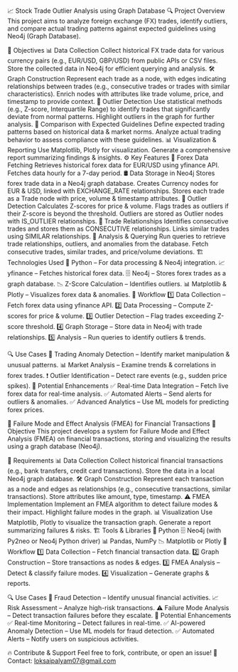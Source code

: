 📈 Stock Trade Outlier Analysis using Graph Database
🔍 Project Overview
This project aims to analyze foreign exchange (FX) trades, identify outliers, and compare actual trading patterns against expected guidelines using Neo4j (Graph Database).

🎯 Objectives
📊 Data Collection
Collect historical FX trade data for various currency pairs (e.g., EUR/USD, GBP/USD) from public APIs or CSV files.
Store the collected data in Neo4j for efficient querying and analysis.
🛠 Graph Construction
Represent each trade as a node, with edges indicating relationships between trades (e.g., consecutive trades or trades with similar characteristics).
Enrich nodes with attributes like trade volume, price, and timestamp to provide context.
🚨 Outlier Detection
Use statistical methods (e.g., Z-score, Interquartile Range) to identify trades that significantly deviate from normal patterns.
Highlight outliers in the graph for further analysis.
📏 Comparison with Expected Guidelines
Define expected trading patterns based on historical data & market norms.
Analyze actual trading behavior to assess compliance with these guidelines.
📊 Visualization & Reporting
Use Matplotlib, Plotly for visualization.
Generate a comprehensive report summarizing findings & insights.
⚙ Key Features
🔄 Forex Data Fetching
  Retrieves historical forex data for EUR/USD using yfinance API.
  Fetches data hourly for a 7-day period.
🛢 Data Storage in Neo4j
  Stores forex trade data in a Neo4j graph database.
  Creates Currency nodes for EUR & USD, linked with EXCHANGE_RATE relationships.
  Stores each trade as a Trade node with price, volume & timestamp attributes.
🧐 Outlier Detection
  Calculates Z-scores for price & volume.
  Flags trades as outliers if their Z-score is beyond the threshold.
  Outliers are stored as Outlier nodes with IS_OUTLIER relationships.
🔗 Trade Relationships
  Identifies consecutive trades and stores them as CONSECUTIVE relationships.
  Links similar trades using SIMILAR relationships.
📌 Analysis & Querying
  Run queries to retrieve trade relationships, outliers, and anomalies from the database.
  Fetch consecutive trades, similar trades, and price/volume deviations.
🏗 Technologies Used
  🐍 Python – For data processing & Neo4j integration.
  📈 yfinance – Fetches historical forex data.
  🗄 Neo4j – Stores forex trades as a graph database.
  📉 Z-Score Calculation – Identifies outliers.
📊 Matplotlib & Plotly – Visualizes forex data & anomalies.
 🔁 Workflow
  1️⃣ Data Collection – Fetch forex data using yfinance API.
  2️⃣ Data Processing – Compute Z-scores for price & volume.
  3️⃣ Outlier Detection – Flag trades exceeding Z-score threshold.
  4️⃣ Graph Storage – Store data in Neo4j with trade relationships.
  5️⃣ Analysis – Run queries to identify outliers & trends.

🔍 Use Cases
  🚀 Trading Anomaly Detection – Identify market manipulation & unusual patterns.
  📊 Market Analysis – Examine trends & correlations in forex trades.
  ❗ Outlier Identification – Detect rare events (e.g., sudden price spikes).
  🚀 Potential Enhancements
  ✅ Real-time Data Integration – Fetch live forex data for real-time analysis.
  ✅ Automated Alerts – Send alerts for outliers & anomalies.
  ✅ Advanced Analytics – Use ML models for predicting forex prices.

🏦 Failure Mode and Effect Analysis (FMEA) for Financial Transactions
🎯 Objective
This project develops a system for Failure Mode and Effect Analysis (FMEA) on financial transactions, storing and visualizing the results using a graph database (Neo4j).

📌 Requirements
📊 Data Collection
Collect historical financial transactions (e.g., bank transfers, credit card transactions).
Store the data in a local Neo4j graph database.
🛠 Graph Construction
Represent each transaction as a node and edges as relationships (e.g., consecutive transactions, similar transactions).
Store attributes like amount, type, timestamp.
⚠ FMEA Implementation
Implement an FMEA algorithm to detect failure modes & their impact.
Highlight failure modes in the graph.
📊 Visualization
Use Matplotlib, Plotly to visualize the transaction graph.
Generate a report summarizing failures & risks.
🏗 Tools & Libraries
🐍 Python
🗄 Neo4j (with Py2neo or Neo4j Python driver)
📊 Pandas, NumPy
📉 Matplotlib or Plotly
🔄 Workflow
1️⃣ Data Collection – Fetch financial transaction data.
2️⃣ Graph Construction – Store transactions as nodes & edges.
3️⃣ FMEA Analysis – Detect & classify failure modes.
4️⃣ Visualization – Generate graphs & reports.

🔍 Use Cases
🚨 Fraud Detection – Identify unusual financial activities.
📈 Risk Assessment – Analyze high-risk transactions.
⚠ Failure Mode Analysis – Detect transaction failures before they escalate.
🚀 Potential Enhancements
✅ Real-time Monitoring – Detect failures in real-time.
✅ AI-powered Anomaly Detection – Use ML models for fraud detection.
✅ Automated Alerts – Notify users on suspicious activities.

🔥 Contribute & Support
Feel free to fork, contribute, or open an issue!
📩 Contact: loksaipalyam07@gmail.com

